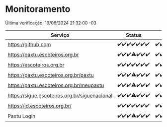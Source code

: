 # Monitoramento

Última verificação: 19/06/2024 21:32:00 -03

|Serviço|Status|Últimas 24h|
|---|---|---|
|https://github.com|<span title="2024-06-12: OK=24">✔️</span><span title="2024-06-13: OK=24">✔️</span><span title="2024-06-14: OK=24">✔️</span><span title="2024-06-15: OK=24">✔️</span><span title="2024-06-16: OK=24">✔️</span><span title="2024-06-17: OK=24">✔️</span><span title="2024-06-18: OK=24">✔️</span>|<span title="18/06/2024 21:33:00 -03 : 200">✔️</span><span title="18/06/2024 22:54:00 -03 : 200">✔️</span><span title="18/06/2024 23:26:00 -03 : 200">✔️</span><span title="19/06/2024 00:08:00 -03 : 200">✔️</span><span title="19/06/2024 01:09:00 -03 : 200">✔️</span><span title="19/06/2024 02:07:00 -03 : 200">✔️</span><span title="19/06/2024 03:10:00 -03 : 200">✔️</span><span title="19/06/2024 04:06:00 -03 : 200">✔️</span><span title="19/06/2024 05:09:00 -03 : 200">✔️</span><span title="19/06/2024 06:09:00 -03 : 200">✔️</span><span title="19/06/2024 07:08:00 -03 : 200">✔️</span><span title="19/06/2024 08:05:00 -03 : 200">✔️</span><span title="19/06/2024 09:12:00 -03 : 200">✔️</span><span title="19/06/2024 10:10:00 -03 : 200">✔️</span><span title="19/06/2024 11:06:00 -03 : 200">✔️</span><span title="19/06/2024 12:07:00 -03 : 200">✔️</span><span title="19/06/2024 13:08:00 -03 : 200">✔️</span><span title="19/06/2024 14:07:00 -03 : 200">✔️</span><span title="19/06/2024 15:08:00 -03 : 200">✔️</span><span title="19/06/2024 16:06:00 -03 : 200">✔️</span><span title="19/06/2024 17:07:00 -03 : 200">✔️</span><span title="19/06/2024 18:08:00 -03 : 200">✔️</span><span title="19/06/2024 19:07:00 -03 : 200">✔️</span><span title="19/06/2024 20:07:00 -03 : 200">✔️</span><span title="19/06/2024 21:32:00 -03 : 200">✔️</span>|
|https://paxtu.escoteiros.org.br|<span title="2024-06-12: OK=24">✔️</span><span title="2024-06-13: OK=24">✔️</span><span title="2024-06-14: OK=24">✔️</span><span title="2024-06-15: OK=23, Falhas=1">⚠️</span><span title="2024-06-16: OK=24">✔️</span><span title="2024-06-17: OK=24">✔️</span><span title="2024-06-18: OK=24">✔️</span>|<span title="18/06/2024 21:33:00 -03 : 200">✔️</span><span title="18/06/2024 22:54:00 -03 : 200">✔️</span><span title="18/06/2024 23:26:00 -03 : 200">✔️</span><span title="19/06/2024 00:08:00 -03 : 200">✔️</span><span title="19/06/2024 01:09:00 -03 : 200">✔️</span><span title="19/06/2024 02:07:00 -03 : 200">✔️</span><span title="19/06/2024 03:10:00 -03 : 200">✔️</span><span title="19/06/2024 04:06:00 -03 : 200">✔️</span><span title="19/06/2024 05:09:00 -03 : 200">✔️</span><span title="19/06/2024 06:09:00 -03 : 200">✔️</span><span title="19/06/2024 07:08:00 -03 : 200">✔️</span><span title="19/06/2024 08:05:00 -03 : 200">✔️</span><span title="19/06/2024 09:12:00 -03 : 200">✔️</span><span title="19/06/2024 10:10:00 -03 : 200">✔️</span><span title="19/06/2024 11:06:00 -03 : 200">✔️</span><span title="19/06/2024 12:07:00 -03 : 200">✔️</span><span title="19/06/2024 13:08:00 -03 : 200">✔️</span><span title="19/06/2024 14:07:00 -03 : 200">✔️</span><span title="19/06/2024 15:08:00 -03 : 200">✔️</span><span title="19/06/2024 16:06:00 -03 : 200">✔️</span><span title="19/06/2024 17:07:00 -03 : 200">✔️</span><span title="19/06/2024 18:08:00 -03 : 200">✔️</span><span title="19/06/2024 19:07:00 -03 : 200">✔️</span><span title="19/06/2024 20:07:00 -03 : 200">✔️</span><span title="19/06/2024 21:32:00 -03 : 200">✔️</span>|
|https://escoteiros.org.br|<span title="2024-06-12: OK=24">✔️</span><span title="2024-06-13: OK=24">✔️</span><span title="2024-06-14: OK=24">✔️</span><span title="2024-06-15: OK=24">✔️</span><span title="2024-06-16: OK=24">✔️</span><span title="2024-06-17: OK=24">✔️</span><span title="2024-06-18: OK=24">✔️</span>|<span title="18/06/2024 21:33:00 -03 : 200">✔️</span><span title="18/06/2024 22:54:00 -03 : 200">✔️</span><span title="18/06/2024 23:26:00 -03 : 200">✔️</span><span title="19/06/2024 00:08:00 -03 : 200">✔️</span><span title="19/06/2024 01:09:00 -03 : 200">✔️</span><span title="19/06/2024 02:07:00 -03 : 200">✔️</span><span title="19/06/2024 03:10:00 -03 : 200">✔️</span><span title="19/06/2024 04:06:00 -03 : 200">✔️</span><span title="19/06/2024 05:09:00 -03 : 200">✔️</span><span title="19/06/2024 06:09:00 -03 : 200">✔️</span><span title="19/06/2024 07:08:00 -03 : 200">✔️</span><span title="19/06/2024 08:05:00 -03 : 200">✔️</span><span title="19/06/2024 09:12:00 -03 : 200">✔️</span><span title="19/06/2024 10:10:00 -03 : 200">✔️</span><span title="19/06/2024 11:06:00 -03 : 200">✔️</span><span title="19/06/2024 12:07:00 -03 : 200">✔️</span><span title="19/06/2024 13:08:00 -03 : 200">✔️</span><span title="19/06/2024 14:07:00 -03 : 200">✔️</span><span title="19/06/2024 15:08:00 -03 : 200">✔️</span><span title="19/06/2024 16:06:00 -03 : 200">✔️</span><span title="19/06/2024 17:07:00 -03 : 200">✔️</span><span title="19/06/2024 18:08:00 -03 : 200">✔️</span><span title="19/06/2024 19:07:00 -03 : 200">✔️</span><span title="19/06/2024 20:07:00 -03 : 200">✔️</span><span title="19/06/2024 21:32:00 -03 : 200">✔️</span>|
|https://paxtu.escoteiros.org.br/paxtu|<span title="2024-06-12: OK=24">✔️</span><span title="2024-06-13: OK=24">✔️</span><span title="2024-06-14: OK=24">✔️</span><span title="2024-06-15: OK=23, Falhas=1">⚠️</span><span title="2024-06-16: OK=24">✔️</span><span title="2024-06-17: OK=24">✔️</span><span title="2024-06-18: OK=24">✔️</span>|<span title="18/06/2024 21:33:00 -03 : 200">✔️</span><span title="18/06/2024 22:54:00 -03 : 200">✔️</span><span title="18/06/2024 23:26:00 -03 : 200">✔️</span><span title="19/06/2024 00:08:00 -03 : 200">✔️</span><span title="19/06/2024 01:09:00 -03 : 200">✔️</span><span title="19/06/2024 02:07:00 -03 : 200">✔️</span><span title="19/06/2024 03:10:00 -03 : 200">✔️</span><span title="19/06/2024 04:06:00 -03 : 200">✔️</span><span title="19/06/2024 05:09:00 -03 : 200">✔️</span><span title="19/06/2024 06:09:00 -03 : 200">✔️</span><span title="19/06/2024 07:08:00 -03 : 200">✔️</span><span title="19/06/2024 08:05:00 -03 : 200">✔️</span><span title="19/06/2024 09:12:00 -03 : 200">✔️</span><span title="19/06/2024 10:10:00 -03 : 200">✔️</span><span title="19/06/2024 11:06:00 -03 : 200">✔️</span><span title="19/06/2024 12:07:00 -03 : 200">✔️</span><span title="19/06/2024 13:08:00 -03 : 200">✔️</span><span title="19/06/2024 14:07:00 -03 : 200">✔️</span><span title="19/06/2024 15:08:00 -03 : 200">✔️</span><span title="19/06/2024 16:06:00 -03 : 200">✔️</span><span title="19/06/2024 17:07:00 -03 : 200">✔️</span><span title="19/06/2024 18:08:00 -03 : 200">✔️</span><span title="19/06/2024 19:07:00 -03 : 200">✔️</span><span title="19/06/2024 20:07:00 -03 : 200">✔️</span><span title="19/06/2024 21:32:00 -03 : 200">✔️</span>|
|https://paxtu.escoteiros.org.br/meupaxtu|<span title="2024-06-12: OK=24">✔️</span><span title="2024-06-13: OK=24">✔️</span><span title="2024-06-14: OK=24">✔️</span><span title="2024-06-15: OK=23, Falhas=1">⚠️</span><span title="2024-06-16: OK=24">✔️</span><span title="2024-06-17: OK=24">✔️</span><span title="2024-06-18: OK=24">✔️</span>|<span title="18/06/2024 21:33:00 -03 : 200">✔️</span><span title="18/06/2024 22:54:00 -03 : 200">✔️</span><span title="18/06/2024 23:26:00 -03 : 200">✔️</span><span title="19/06/2024 00:08:00 -03 : 200">✔️</span><span title="19/06/2024 01:09:00 -03 : 200">✔️</span><span title="19/06/2024 02:07:00 -03 : 200">✔️</span><span title="19/06/2024 03:10:00 -03 : 200">✔️</span><span title="19/06/2024 04:06:00 -03 : 200">✔️</span><span title="19/06/2024 05:09:00 -03 : 200">✔️</span><span title="19/06/2024 06:09:00 -03 : 200">✔️</span><span title="19/06/2024 07:08:00 -03 : 200">✔️</span><span title="19/06/2024 08:05:00 -03 : 200">✔️</span><span title="19/06/2024 09:12:00 -03 : 200">✔️</span><span title="19/06/2024 10:10:00 -03 : 200">✔️</span><span title="19/06/2024 11:06:00 -03 : 200">✔️</span><span title="19/06/2024 12:07:00 -03 : 200">✔️</span><span title="19/06/2024 13:08:00 -03 : 200">✔️</span><span title="19/06/2024 14:07:00 -03 : 200">✔️</span><span title="19/06/2024 15:08:00 -03 : 200">✔️</span><span title="19/06/2024 16:06:00 -03 : 200">✔️</span><span title="19/06/2024 17:07:00 -03 : 200">✔️</span><span title="19/06/2024 18:08:00 -03 : 200">✔️</span><span title="19/06/2024 19:07:00 -03 : 200">✔️</span><span title="19/06/2024 20:07:00 -03 : 200">✔️</span><span title="19/06/2024 21:32:00 -03 : 200">✔️</span>|
|https://sigue.escoteiros.org.br/siguenacional|<span title="2024-06-12: OK=24">✔️</span><span title="2024-06-13: OK=24">✔️</span><span title="2024-06-14: OK=24">✔️</span><span title="2024-06-15: OK=23, Falhas=1">⚠️</span><span title="2024-06-16: OK=24">✔️</span><span title="2024-06-17: OK=24">✔️</span><span title="2024-06-18: OK=24">✔️</span>|<span title="18/06/2024 21:33:00 -03 : 200">✔️</span><span title="18/06/2024 22:54:00 -03 : 200">✔️</span><span title="18/06/2024 23:26:00 -03 : 200">✔️</span><span title="19/06/2024 00:08:00 -03 : 200">✔️</span><span title="19/06/2024 01:09:00 -03 : 200">✔️</span><span title="19/06/2024 02:07:00 -03 : 200">✔️</span><span title="19/06/2024 03:10:00 -03 : 200">✔️</span><span title="19/06/2024 04:07:00 -03 : 200">✔️</span><span title="19/06/2024 05:09:00 -03 : 200">✔️</span><span title="19/06/2024 06:09:00 -03 : 200">✔️</span><span title="19/06/2024 07:08:00 -03 : 200">✔️</span><span title="19/06/2024 08:05:00 -03 : 200">✔️</span><span title="19/06/2024 09:12:00 -03 : 200">✔️</span><span title="19/06/2024 10:10:00 -03 : 200">✔️</span><span title="19/06/2024 11:06:00 -03 : 200">✔️</span><span title="19/06/2024 12:07:00 -03 : 200">✔️</span><span title="19/06/2024 13:08:00 -03 : 200">✔️</span><span title="19/06/2024 14:07:00 -03 : 200">✔️</span><span title="19/06/2024 15:08:00 -03 : 200">✔️</span><span title="19/06/2024 16:06:00 -03 : 200">✔️</span><span title="19/06/2024 17:07:00 -03 : 200">✔️</span><span title="19/06/2024 18:08:00 -03 : 200">✔️</span><span title="19/06/2024 19:07:00 -03 : 200">✔️</span><span title="19/06/2024 20:07:00 -03 : 200">✔️</span><span title="19/06/2024 21:32:00 -03 : 200">✔️</span>|
|https://id.escoteiros.org.br/|<span title="2024-06-12: OK=24">✔️</span><span title="2024-06-13: OK=24">✔️</span><span title="2024-06-14: OK=24">✔️</span><span title="2024-06-15: OK=24">✔️</span><span title="2024-06-16: OK=24">✔️</span><span title="2024-06-17: OK=24">✔️</span><span title="2024-06-18: OK=24">✔️</span>|<span title="18/06/2024 21:33:00 -03 : 200">✔️</span><span title="18/06/2024 22:54:00 -03 : 200">✔️</span><span title="18/06/2024 23:26:00 -03 : 200">✔️</span><span title="19/06/2024 00:08:00 -03 : 200">✔️</span><span title="19/06/2024 01:09:00 -03 : 200">✔️</span><span title="19/06/2024 02:07:00 -03 : 200">✔️</span><span title="19/06/2024 03:10:00 -03 : 200">✔️</span><span title="19/06/2024 04:07:00 -03 : 200">✔️</span><span title="19/06/2024 05:09:00 -03 : 200">✔️</span><span title="19/06/2024 06:09:00 -03 : 200">✔️</span><span title="19/06/2024 07:08:00 -03 : 200">✔️</span><span title="19/06/2024 08:05:00 -03 : 200">✔️</span><span title="19/06/2024 09:12:00 -03 : 200">✔️</span><span title="19/06/2024 10:10:00 -03 : 200">✔️</span><span title="19/06/2024 11:06:00 -03 : 200">✔️</span><span title="19/06/2024 12:07:00 -03 : 200">✔️</span><span title="19/06/2024 13:08:00 -03 : 200">✔️</span><span title="19/06/2024 14:07:00 -03 : 200">✔️</span><span title="19/06/2024 15:08:00 -03 : 200">✔️</span><span title="19/06/2024 16:06:00 -03 : 200">✔️</span><span title="19/06/2024 17:07:00 -03 : 200">✔️</span><span title="19/06/2024 18:08:00 -03 : 200">✔️</span><span title="19/06/2024 19:07:00 -03 : 200">✔️</span><span title="19/06/2024 20:07:00 -03 : 200">✔️</span><span title="19/06/2024 21:32:00 -03 : 200">✔️</span>|
|Paxtu Login|<span title="2024-06-12: OK=24">✔️</span><span title="2024-06-13: OK=24">✔️</span><span title="2024-06-14: OK=24">✔️</span><span title="2024-06-15: OK=23, Falhas=1">⚠️</span><span title="2024-06-16: OK=24">✔️</span><span title="2024-06-17: OK=24">✔️</span><span title="2024-06-18: OK=24">✔️</span>|<span title="18/06/2024 21:33:00 -03 : 200">✔️</span><span title="18/06/2024 22:54:00 -03 : 200">✔️</span><span title="18/06/2024 23:26:00 -03 : 200">✔️</span><span title="19/06/2024 00:08:00 -03 : 200">✔️</span><span title="19/06/2024 01:09:00 -03 : 200">✔️</span><span title="19/06/2024 02:07:00 -03 : 200">✔️</span><span title="19/06/2024 03:10:00 -03 : 200">✔️</span><span title="19/06/2024 04:07:00 -03 : 200">✔️</span><span title="19/06/2024 05:09:00 -03 : 200">✔️</span><span title="19/06/2024 06:09:00 -03 : 200">✔️</span><span title="19/06/2024 07:08:00 -03 : 200">✔️</span><span title="19/06/2024 08:05:00 -03 : 200">✔️</span><span title="19/06/2024 09:12:00 -03 : 200">✔️</span><span title="19/06/2024 10:10:00 -03 : 200">✔️</span><span title="19/06/2024 11:06:00 -03 : 200">✔️</span><span title="19/06/2024 12:07:00 -03 : 200">✔️</span><span title="19/06/2024 13:08:00 -03 : 200">✔️</span><span title="19/06/2024 14:07:00 -03 : 200">✔️</span><span title="19/06/2024 15:08:00 -03 : 200">✔️</span><span title="19/06/2024 16:06:00 -03 : 200">✔️</span><span title="19/06/2024 17:07:00 -03 : 200">✔️</span><span title="19/06/2024 18:08:00 -03 : 200">✔️</span><span title="19/06/2024 19:07:00 -03 : 200">✔️</span><span title="19/06/2024 20:07:00 -03 : 200">✔️</span><span title="19/06/2024 21:32:00 -03 : 200">✔️</span>|
